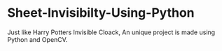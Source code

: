 # Sheet-Invisibilty-Using-Python
Just like Harry Potters Invisible Cloack, An unique project is made using Python and OpenCV.
